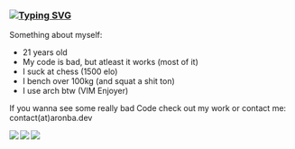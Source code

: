### [![Typing SVG](https://readme-typing-svg.herokuapp.com?color=F73200&multiline=true&lines=Message+hello+%3D+new+Message(%22Hi%22))](https://git.io/typing-svg)
Something about myself:
- 21 years old
- My code is bad, but atleast it works (most of it) 
- I suck at chess (1500 elo) 
- I bench over 100kg (and squat a shit ton)
- I use arch btw (VIM Enjoyer)

If you wanna see some really bad Code check out my work or contact me: contact(at)aronba.dev


<p>
<img align="left" src="https://github-readme-stats.vercel.app/api?username=AronBA&&layout=compact&count_private=true&show_icons=true&hide_border=true&card_width=200&include_all_commits=true&bg_color=0D1117&title_color=FFFFFF&text_color=FFFFFF&icon_color=FFFFFF"/>
<img align="left" src="https://github-readme-stats.vercel.app/api/top-langs/?username=AronBA&layout=compact&hide_border=true&card_width=200&bg_color=0D1117&title_color=FFFFFF&text_color=FFFFFF&icon_color=FFFFFF"/>

![](https://komarev.com/ghpvc/?username=AronBA)

